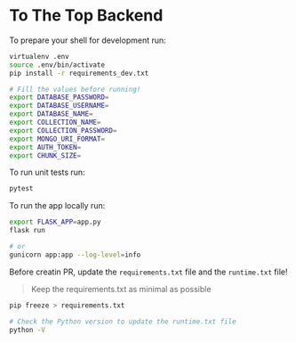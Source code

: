 # To The Top Backend

To prepare your shell for development run:
```sh
virtualenv .env
source .env/bin/activate
pip install -r requirements_dev.txt

# Fill the values before running!
export DATABASE_PASSWORD=
export DATABASE_USERNAME=
export DATABASE_NAME=
export COLLECTION_NAME=
export COLLECTION_PASSWORD=
export MONGO_URI_FORMAT=
export AUTH_TOKEN=
export CHUNK_SIZE=
```

To run unit tests run:
```sh
pytest
```

To run the app locally run:
```sh
export FLASK_APP=app.py
flask run

# or
gunicorn app:app --log-level=info
```

Before creatin PR, update the `requirements.txt` file and the `runtime.txt` file!
> Keep the requirements.txt as minimal as possible
```sh
pip freeze > requirements.txt

# Check the Python version to update the runtime.txt file
python -V
```